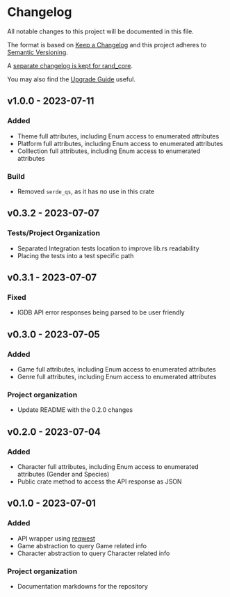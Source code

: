 # Changelog
All notable changes to this project will be documented in this file.

The format is based on [Keep a Changelog](http://keepachangelog.com/en/1.0.0/)
and this project adheres to [Semantic Versioning](https://semver.org/spec/v2.0.0.html).

A [separate changelog is kept for rand_core](rand_core/CHANGELOG.md).

You may also find the [Upgrade Guide](https://rust-random.github.io/book/update.html) useful.

## v1.0.0 - 2023-07-11
### Added
- Theme full attributes, including Enum access to enumerated attributes
- Platform full attributes, including Enum access to enumerated attributes
- Colllection full attributes, including Enum access to enumerated attributes

### Build
- Removed `serde_qs`, as it has no use in this crate

## v0.3.2 - 2023-07-07
### Tests/Project Organization
- Separated Integration tests location to improve lib.rs readability
- Placing the tests into a test specific path

## v0.3.1 - 2023-07-07
### Fixed
- IGDB API error responses being parsed to be user friendly

## v0.3.0 - 2023-07-05
### Added
- Game full attributes, including Enum access to enumerated attributes
- Genre full attributes, including Enum access to enumerated attributes
### Project organization
- Update README with the 0.2.0 changes

## v0.2.0 - 2023-07-04
### Added
- Character full attributes, including Enum access to enumerated attributes (Gender and Species)
- Public crate method to access the API response as JSON

## v0.1.0 - 2023-07-01
### Added
- API wrapper using [reqwest](https://docs.rs/reqwest/latest/reqwest/)
- Game abstraction to query Game related info
- Character abstraction to query Character related info
### Project organization
- Documentation markdowns for the repository
